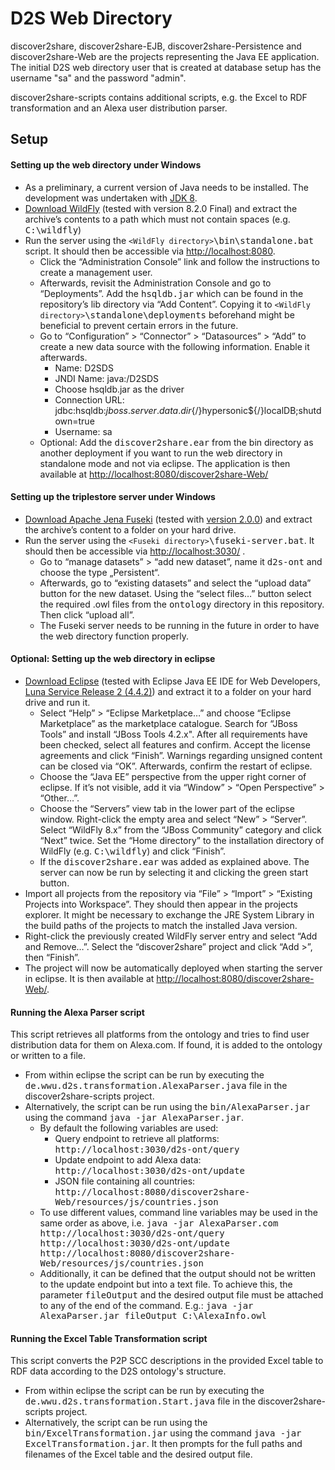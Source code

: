 # D2S Web Directory
discover2share, discover2share-EJB, discover2share-Persistence and discover2share-Web are the projects representing the Java EE application.
The initial D2S web directory user that is created at database setup has the username "sa" and the password "admin".

discover2share-scripts contains additional scripts, e.g. the Excel to RDF transformation and an Alexa user distribution parser.

## Setup
#### Setting up the web directory under Windows
* As a preliminary, a current version of Java needs to be installed. The development was undertaken with [JDK 8](http://www.oracle.com/technetwork/java/javase/downloads/jdk8-downloads-2133151.html).
* [Download WildFly](http://wildfly.org/downloads/) (tested with version 8.2.0 Final) and extract the archive’s contents to a path which must not contain spaces (e.g. <tt>C:\wildfly</tt>)
* Run the server using the <tt>`<WildFly directory>`\bin\standalone.bat</tt> script. It should then be accessible via [http://localhost:8080](http://localhost:8080). 
  * Click the “Administration Console” link and follow the instructions to create a management user. 
  * Afterwards, revisit the Administration Console and go to “Deployments”. Add the <tt>hsqldb.jar</tt> which can be found in the repository’s lib directory via “Add Content”. Copying it to <tt>`<WildFly directory>`\standalone\deployments</tt> beforehand might be beneficial to prevent certain errors in the future.
  * Go to “Configuration” > “Connector” > “Datasources” > “Add” to create a new data source with the following information. Enable it afterwards.
    * Name: D2SDS
    * JNDI Name: java:/D2SDS
    * Choose hsqldb.jar as the driver
    * Connection URL: jdbc:hsqldb:${jboss.server.data.dir}${/}hypersonic${/}localDB;shutdown=true
    * Username: sa
  * Optional: Add the <tt>discover2share.ear</tt> from the bin directory as another deployment if you want to run the web directory in standalone mode and not via eclipse. The application is then available at [http://localhost:8080/discover2share-Web/](http://localhost:8080/discover2share-Web/)

#### Setting up the triplestore server under Windows
* [Download Apache Jena Fuseki](http://jena.apache.org/download/index.cgi#apache-jena-fuseki) (tested with [version 2.0.0](http://archive.apache.org/dist/jena/binaries/)) and extract the archive’s content to a folder on your hard drive.
* Run the server using the <tt>`<Fuseki directory>`\fuseki-server.bat</tt>. It should then be accessible via [http://localhost:3030/](http://localhost:3030/) .
  * Go to “manage datasets” > “add new dataset”, name it <tt>d2s-ont</tt> and choose the type „Persistent“.
  * Afterwards, go to “existing datasets” and select the “upload data” button for the new dataset. Using the “select files…” button select the required .owl files from the <tt>ontology</tt> directory in this repository. Then click “upload all”.
  * The Fuseki server needs to be running in the future in order to have the web directory function properly.

#### Optional: Setting up the web directory in eclipse
* [Download Eclipse](http://www.eclipse.org/downloads/) (tested with Eclipse Java EE IDE for Web Developers, [Luna Service Release 2 (4.4.2)](http://www.eclipse.org/downloads/packages/eclipse-ide-java-ee-developers/lunasr2)) and extract it to a folder on your hard drive and run it.
  * Select “Help” > “Eclipse Marketplace…” and choose “Eclipse Marketplace” as the marketplace catalogue. Search for “JBoss Tools” and install “JBoss Tools 4.2.x". After all requirements have been checked, select all features and confirm. Accept the license agreements and click “Finish”. Warnings regarding unsigned content can be closed via “OK”. Afterwards, confirm the restart of eclipse.
  * Choose the “Java EE” perspective from the upper right corner of eclipse. If it’s not visible, add it via “Window” > “Open Perspective” > “Other…”.
  * Choose the “Servers” view tab in the lower part of the eclipse window. Right-click the empty area and select “New” > “Server”. Select “WildFly 8.x” from the “JBoss Community” category and click “Next” twice. Set the “Home directory” to the installation directory of WildFly (e.g. <tt>C:\wildfly</tt>) and click “Finish”.
  * If the <tt>discover2share.ear</tt> was added as explained above. The server can now be run by selecting it and clicking the green start button.
* Import all projects from the repository via “File” > “Import” > “Existing Projects into Workspace”. They should then appear in the projects explorer. It might be necessary to exchange the JRE System Library in the build paths of the projects to match the installed Java version.
* Right-click the previously created WildFly server entry and select “Add and Remove…”. Select the “discover2share” project  and click “Add >”, then “Finish”.
* The project will now be automatically deployed when starting the server in eclipse. It is then available at [http://localhost:8080/discover2share-Web/](http://localhost:8080/discover2share-Web/).

#### Running the Alexa Parser script
This script retrieves all platforms from the ontology and tries to find user distribution data for them on Alexa.com. If found, it is added to the ontology or written to a file.
* From within eclipse the script can be run by executing the <tt>de.wwu.d2s.transformation.AlexaParser.java</tt> file in the discover2share-scripts project.
* Alternatively, the script can be run using the <tt>bin/AlexaParser.jar</tt> using the command <tt>java -jar AlexaParser.jar</tt>.
  * By default the following variables are used:
    * Query endpoint to retrieve all platforms: <tt>http://localhost:3030/d2s-ont/query</tt>
    * Update endpoint to add Alexa data: <tt>http://localhost:3030/d2s-ont/update</tt>
    * JSON file containing all countries: <tt>http://localhost:8080/discover2share-Web/resources/js/countries.json</tt>
  * To use different values, command line variables may be used in the same order as above, i.e. <tt>java -jar AlexaParser.com http://localhost:3030/d2s-ont/query http://localhost:3030/d2s-ont/update http://localhost:8080/discover2share-Web/resources/js/countries.json</tt>
  * Additionally, it can be defined that the output should not be written to the update endpoint but into a text file. To achieve this, the parameter <tt>fileOutput</tt> and the desired output file must be attached to any of the end of the command. E.g.: <tt>java -jar AlexaParser.jar fileOutput C:\AlexaInfo.owl</tt>

#### Running the Excel Table Transformation script
This script converts the P2P SCC descriptions in the provided Excel table to RDF data according to the D2S ontology's structure.
* From within eclipse the script can be run by executing the <tt>de.wwu.d2s.transformation.Start.java</tt> file in the discover2share-scripts project.
* Alternatively, the script can be run using the <tt>bin/ExcelTransformation.jar</tt> using the command <tt>java -jar ExcelTransformation.jar</tt>. It then prompts for the full paths and filenames of the Excel table and the desired output file.
